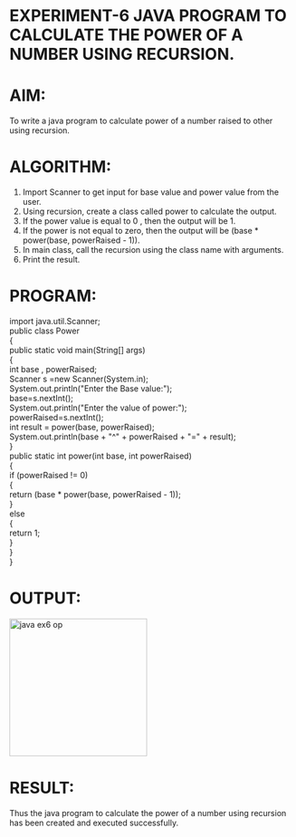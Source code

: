 # EXPERIMENT-6 JAVA PROGRAM TO CALCULATE THE POWER OF A NUMBER USING RECURSION.

# AIM:
  To write a java program to calculate power of a number raised to other using recursion.
 
# ALGORITHM:
  1. Import Scanner to get input for base value and power value from the user.
  2. Using recursion, create a class called power to calculate the output.
  3. If the power value is equal to 0 , then the output will be 1.
  4. If the power is not equal to zero, then the output will be (base * power(base, powerRaised - 1)).
  5. In main class, call the recursion using the class name with arguments.
  6. Print the result.
  
 # PROGRAM:
   import java.util.Scanner;<br>
   public class Power<br>
   {<br>
      public static void main(String[] args)<br>
      {<br>
        int base , powerRaised;<br>
        Scanner s =new Scanner(System.in);<br>
        System.out.println("Enter the Base value:");<br>
        base=s.nextInt();<br>
        System.out.println("Enter the value of power:");<br>
        powerRaised=s.nextInt();<br>
        int result = power(base, powerRaised);<br>
        System.out.println(base + "^" + powerRaised + "=" + result);<br>
      }<br>
      public static int power(int base, int powerRaised)<br>
      {<br>
        if (powerRaised != 0)<br>
        {<br>
            return (base * power(base, powerRaised - 1));<br>
        }<br>
        else<br>
        {<br>
            return 1;<br>
        }<br>
      }<br>
  }
  
 # OUTPUT:
 <img width="243" alt="java ex6 op" src="https://github.com/divvisha/CALCULATE-POWER-OF-A-NUMBER/assets/127508123/ff2c6719-b8ce-494f-a0b4-65d6fa75bdf7">


# RESULT:
  Thus the java program to calculate the power of a number using recursion has been created and executed successfully.
